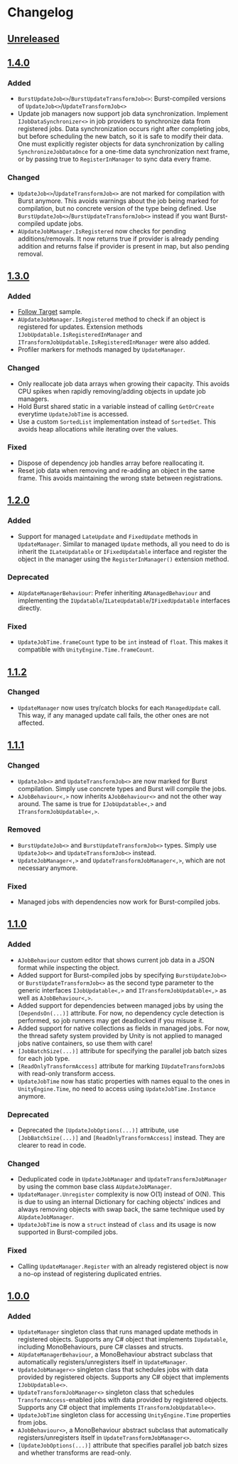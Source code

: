# Changelog
## [Unreleased](https://github.com/gilzoide/unity-update-manager/compare/1.4.0...HEAD)


## [1.4.0](https://github.com/gilzoide/unity-update-manager/releases/tag/1.4.0)
### Added
- `BurstUpdateJob<>`/`BurstUpdateTransformJob<>`: Burst-compiled versions of `UpdateJob<>`/`UpdateTransformJob<>`
- Update job managers now support job data synchronization.
  Implement `IJobDataSynchronizer<>` in job providers to synchronize data from registered jobs.
  Data synchronization occurs right after completing jobs, but before scheduling the new batch, so it is safe to modify their data.
  One must explicitly register objects for data synchronization by calling `SynchronizeJobDataOnce` for a one-time data synchronization next frame, or by passing true to `RegisterInManager` to sync data every frame.

### Changed
- `UpdateJob<>`/`UpdateTransformJob<>` are not marked for compilation with Burst anymore.
  This avoids warnings about the job being marked for compilation, but no concrete version of the type being defined.
  Use `BurstUpdateJob<>`/`BurstUpdateTransformJob<>` instead if you want Burst-compiled update jobs.
- `AUpdateJobManager.IsRegistered` now checks for pending additions/removals.
  It now returns true if provider is already pending addition and returns false if provider is present in map, but also pending removal.


## [1.3.0](https://github.com/gilzoide/unity-update-manager/releases/tag/1.3.0)
### Added
- [Follow Target](Samples~/FollowTarget) sample.
- `AUpdateJobManager.IsRegistered` method to check if an object is registered for updates.
  Extension methods `IJobUpdatable.IsRegisteredInManager` and `ITransformJobUpdatable.IsRegisteredInManager` were also added.
- Profiler markers for methods managed by `UpdateManager`.

### Changed
- Only reallocate job data arrays when growing their capacity.
  This avoids CPU spikes when rapidly removing/adding objects in update job managers.
- Hold Burst shared static in a variable instead of calling `GetOrCreate` everytime `UpdateJobTime` is accessed.
- Use a custom `SortedList` implementation instead of `SortedSet`.
  This avoids heap allocations while iterating over the values.

### Fixed
- Dispose of dependency job handles array before reallocating it.
- Reset job data when removing and re-adding an object in the same frame.
  This avoids maintaining the wrong state between registrations.


## [1.2.0](https://github.com/gilzoide/unity-update-manager/releases/tag/1.2.0)
### Added
- Support for managed `LateUpdate` and `FixedUpdate` methods in `UpdateManager`.
  Similar to managed `Update` methods, all you need to do is inherit the `ILateUpdatable` or `IFixedUpdatable` interface and register the object in the manager using the `RegisterInManager()` extension method.

### Deprecated
- `AUpdateManagerBehaviour`: Prefer inheriting `AManagedBehaviour` and implementing the `IUpdatable`/`ILateUpdatable`/`IFixedUpdatable` interfaces directly.

### Fixed
- `UpdateJobTime.frameCount` type to be `int` instead of `float`.
  This makes it compatible with `UnityEngine.Time.frameCount`.


## [1.1.2](https://github.com/gilzoide/unity-update-manager/releases/tag/1.1.2)
### Changed
- `UpdateManager` now uses try/catch blocks for each `ManagedUpdate` call.
  This way, if any managed update call fails, the other ones are not affected.


## [1.1.1](https://github.com/gilzoide/unity-update-manager/releases/tag/1.1.1)
### Changed
- `UpdateJob<>` and `UpdateTransformJob<>` are now marked for Burst compilation.
  Simply use concrete types and Burst will compile the jobs.
- `AJobBehaviour<,>` now inherits `AJobBehaviour<>` and not the other way around.
  The same is true for `IJobUpdatable<,>` and `ITransformJobUpdatable<,>`.

### Removed
- `BurstUpdateJob<>` and `BurstUpdateTransformJob<>` types.
  Simply use `UpdateJob<>` and `UpdateTransformJob<>` instead.
- `UpdateJobManager<,>` and `UpdateTransformJobManager<,>`, which are not necessary anymore.

### Fixed
- Managed jobs with dependencies now work for Burst-compiled jobs.


## [1.1.0](https://github.com/gilzoide/unity-update-manager/releases/tag/1.1.0)
### Added
- `AJobBehaviour` custom editor that shows current job data in a JSON format while inspecting the object.
- Added support for Burst-compiled jobs by specifying `BurstUpdateJob<>` or `BurstUpdateTransformJob<>` as the second type parameter to the generic interfaces `IJobUpdatable<,>` and `ITransformJobUpdatable<,>` as well as `AJobBehaviour<,>`.
- Added support for dependencies between managed jobs by using the `[DependsOn(...)]` attribute.
  For now, no dependency cycle detection is performed, so job runners may get deadlocked if you misuse it.
- Added support for native collections as fields in managed jobs.
  For now, the thread safety system provided by Unity is not applied to managed jobs native containers, so use them with care!
- `[JobBatchSize(...)]` attribute for specifying the parallel job batch sizes for each job type.
- `[ReadOnlyTransformAccess]` attribute for marking `IUpdateTransformJob`s with read-only transform access.
- `UpdateJobTime` now has static properties with names equal to the ones in `UnityEngine.Time`, no need to access using `UpdateJobTime.Instance` anymore.

### Deprecated
- Deprecated the `[UpdateJobOptions(...)]` attribute, use `[JobBatchSize(...)]` and `[ReadOnlyTransformAccess]` instead.
  They are clearer to read in code.

### Changed
- Deduplicated code in `UpdateJobManager` and `UpdateTransformJobManager` by using the common base class `AUpdateJobManager`.
- `UpdateManager.Unregister` complexity is now O(1) instead of O(N).
  This is due to using an internal Dictionary for caching objects' indices and always removing objects with swap back, the same technique used by `AUpdateJobManager`.
- `UpdateJobTime` is now a `struct` instead of `class` and its usage is now supported in Burst-compiled jobs.

### Fixed
- Calling `UpdateManager.Register` with an already registered object is now a no-op instead of registering duplicated entries.


## [1.0.0](https://github.com/gilzoide/unity-update-manager/releases/tag/1.0.0)
### Added
- `UpdateManager` singleton class that runs managed update methods in registered objects.
  Supports any C# object that implements `IUpdatable`, including MonoBehaviours, pure C# classes and structs.
- `AUpdateManagerBehaviour`, a MonoBehaviour abstract subclass that automatically registers/unregisters itself in `UpdateManager`.
- `UpdateJobManager<>` singleton class that schedules jobs with data provided by registered objects.
  Supports any C# object that implements `IJobUpdatable<>`.
- `UpdateTransformJobManager<>` singleton class that schedules `TransformAccess`-enabled jobs with data provided by registered objects.
  Supports any C# object that implements `ITransformJobUpdatable<>`.
- `UpdateJobTime` singleton class for accessing `UnityEngine.Time` properties from jobs.
- `AJobBehaviour<>`, a MonoBehaviour abstract subclass that automatically registers/unregisters itself in `UpdateTransformJobManager<>`.
- `[UpdateJobOptions(...)]` attribute that specifies parallel job batch sizes and whether transforms are read-only.